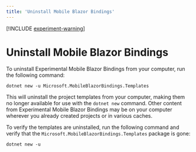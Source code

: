 ```yaml
---
title: 'Uninstall Mobile Blazor Bindings'
---
```


[!INCLUDE [experiment-warning](../includes/experiment-warning.md)]

# Uninstall Mobile Blazor Bindings

To uninstall Experimental Mobile Blazor Bindings from your computer, run the following command:

```shell
dotnet new -u Microsoft.MobileBlazorBindings.Templates
```

This will uninstall the project templates from your computer, making them no longer available for use with the `dotnet new` command. Other content from Experimental Mobile Blazor Bindings may be on your computer wherever you already created projects or in various caches.

To verify the templates are uninstalled, run the following command and verify that the `Microsoft.MobileBlazorBindings.Templates` package is gone:

```shell
dotnet new -u
```
